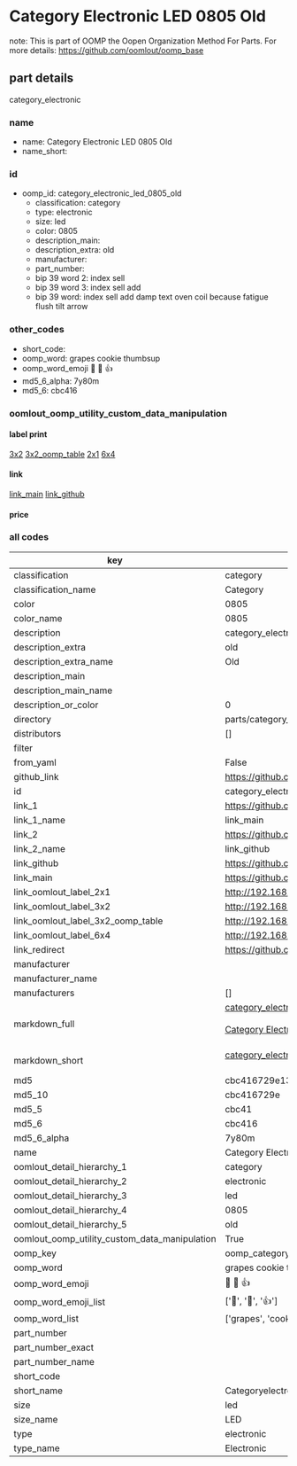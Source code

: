 # Category Electronic LED 0805 Old  

note: This is part of OOMP the Oopen Organization Method For Parts. For more details: https://github.com/oomlout/oomp_base

##  part details
  



category_electronic



### name
* name: Category Electronic LED 0805 Old
* name_short: 
### id
* oomp_id: category_electronic_led_0805_old
  * classification: category
  * type: electronic
  * size: led
  * color: 0805
  * description_main: 
  * description_extra: old
  * manufacturer: 
  * part_number: 
  * bip 39 word 2: index sell
  * bip 39 word 3: index sell add
  * bip 39 word: index sell add damp text oven coil because fatigue flush tilt arrow

### other_codes
* short_code: 
* oomp_word: grapes cookie thumbsup
* oomp_word_emoji :grapes: :cookie: :thumbsup:
* md5_6_alpha: 7y80m
* md5_6: cbc416






### oomlout_oomp_utility_custom_data_manipulation
#### label print
[3x2](http://192.168.1.245:1112/?label=oomp%207y80m)
[3x2_oomp_table](http://192.168.1.108:1112/?label=oomp%207y80m)
[2x1](http://192.168.1.242:1112/?label=oomp%207y80m)
[6x4](http://192.168.1.55:1112/?label=oomp%207y80m)    

#### link

[link_main](https://github.com/oomlout/oomlout_oomp_version_1_messy/tree/main/parts/category_electronic_led_0805_old) [link_github](https://github.com/oomlout/oomlout_oomp_version_1_messy/tree/main/parts/category_electronic_led_0805_old)                             

#### price







### all codes 
| key | value |  
| --- | --- |  
| classification | category |  
| classification_name | Category |  
| color | 0805 |  
| color_name | 0805 |  
| description | category_electronic |  
| description_extra | old |  
| description_extra_name | Old |  
| description_main |  |  
| description_main_name |  |  
| description_or_color | 0  |  
| directory | parts/category_electronic_led_0805_old |  
| distributors | [] |  
| filter |  |  
| from_yaml | False |  
| github_link | https://github.com/oomlout/oomlout_oomp_part_src/tree/main/parts/category_electronic_led_0805_old |  
| id | category_electronic_led_0805_old |  
| link_1 | https://github.com/oomlout/oomlout_oomp_version_1_messy/tree/main/parts/category_electronic_led_0805_old |  
| link_1_name | link_main |  
| link_2 | https://github.com/oomlout/oomlout_oomp_version_1_messy/tree/main/parts/category_electronic_led_0805_old |  
| link_2_name | link_github |  
| link_github | https://github.com/oomlout/oomlout_oomp_version_1_messy/tree/main/parts/category_electronic_led_0805_old |  
| link_main | https://github.com/oomlout/oomlout_oomp_version_1_messy/tree/main/parts/category_electronic_led_0805_old |  
| link_oomlout_label_2x1 | http://192.168.1.242:1112/?label=oomp%207y80m |  
| link_oomlout_label_3x2 | http://192.168.1.245:1112/?label=oomp%207y80m |  
| link_oomlout_label_3x2_oomp_table | http://192.168.1.108:1112/?label=oomp%207y80m |  
| link_oomlout_label_6x4 | http://192.168.1.55:1112/?label=oomp%207y80m |  
| link_redirect | https://github.com/oomlout/oomlout_oomp_version_1_messy/tree/main/parts/category_electronic_led_0805_old |  
| manufacturer |  |  
| manufacturer_name |  |  
| manufacturers | [] |  
| markdown_full | [category_electronic_led_0805_old](none)<br>[](none)<br>[Category Electronic Led 0805 Old](none)<br><br> |  
| markdown_short | [category_electronic_led_0805_old](none)<br><br> |  
| md5 | cbc416729e13c5aa776fd3720670db96 |  
| md5_10 | cbc416729e |  
| md5_5 | cbc41 |  
| md5_6 | cbc416 |  
| md5_6_alpha | 7y80m |  
| name | Category Electronic LED 0805 Old |  
| oomlout_detail_hierarchy_1 | category |  
| oomlout_detail_hierarchy_2 | electronic |  
| oomlout_detail_hierarchy_3 | led |  
| oomlout_detail_hierarchy_4 | 0805 |  
| oomlout_detail_hierarchy_5 | old |  
| oomlout_oomp_utility_custom_data_manipulation | True |  
| oomp_key | oomp_category_electronic_led_0805_old |  
| oomp_word | grapes cookie thumbsup |  
| oomp_word_emoji | :grapes: :cookie: :thumbsup: |  
| oomp_word_emoji_list | [':grapes:', ':cookie:', ':thumbsup:'] |  
| oomp_word_list | ['grapes', 'cookie', 'thumbsup'] |  
| part_number |  |  
| part_number_exact |  |  
| part_number_name |  |  
| short_code |  |  
| short_name | Categoryelectronic |  
| size | led |  
| size_name | LED |  
| type | electronic |  
| type_name | Electronic |  
